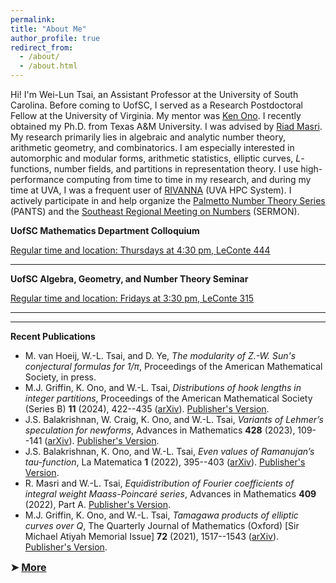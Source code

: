```yaml
---
permalink: 
title: "About Me"
author_profile: true
redirect_from: 
  - /about/
  - /about.html
---
```

Hi! I'm Wei-Lun Tsai, an Assistant Professor at the University of South Carolina. Before coming to UofSC, I served as a Research Postdoctoral Fellow at the University of Virginia. My mentor was [Ken Ono](https://uva.theopenscholar.com/ken-ono/). I recently obtained my Ph.D. from Texas A&M University. I was advised by [Riad Masri](https://www.math.tamu.edu/directory/formalpg.php?user=masri). My research primarily lies in algebraic and analytic number theory, arithmetic geometry, and combinatorics. I am especially interested in automorphic and modular forms, arithmetic statistics, elliptic curves, *L*-functions, number fields, and partitions in representation theory. I use high-performance computing from time to time in my research, and during my time at UVA, I was a frequent user of [RIVANNA](https://www.rc.virginia.edu/userinfo/rivanna/overview/) (UVA HPC System). I actively participate in and help organize the [Palmetto Number Theory Series](https://people.math.sc.edu/boylan/seminars/pantshome.html) (PANTS) and the [Southeast Regional Meeting on Numbers](https://huixue.people.clemson.edu/SERMON.html) (SERMON).

<!--
<div style="text-align:center;">
  <p style="font-size: 17px; font-weight: bold;">
    <span style="color:#800000;">Aggies</span> - <span style="color:#FF5F1F;">Wahoos</span> - <span style="color:#880202;">Gamecocks</span>
  </p>
</div>

<hr class="my-horizontal-rule"> -->
**UofSC Mathematics Department Colloquium**


[Regular time and location: Thursdays at 4:30 pm, LeConte 444](https://sc.edu/study/colleges_schools/artsandsciences/mathematics/beyond_classroom/colloquia_and_seminars/colloquia/index.php)


<hr class="my-horizontal-rule">

**UofSC Algebra, Geometry, and Number Theory Seminar**


[Regular time and location: Fridays at 3:30 pm, LeConte 315](https://www.scagnt.org/seminar/)


<hr class="my-horizontal-rule">

***

**Recent Publications**

* M. van Hoeij, W.-L. Tsai, and D. Ye, *The modularity of Z.-W. Sun's conjectural formulas for 1/π*, Proceedings of the American Mathematical Society, in press.
* M.J. Griffin, K. Ono, and W.-L. Tsai, *Distributions of hook lengths in integer partitions*, Proceedings of the American Mathematical Society (Series B) **11** (2024), 422--435 ([arXiv](https://arxiv.org/abs/2201.06630)). [Publisher's Version](https://www.ams.org/journals/bproc/2024-11-38/S2330-1511-2024-00139-2/).
* J.S. Balakrishnan, W. Craig, K. Ono, and W.-L. Tsai, *Variants of Lehmer’s speculation for newforms*, Advances in Mathematics **428** (2023), 109--141 ([arXiv](https://arxiv.org/abs/2005.10354)). [Publisher's Version](https://doi.org/10.1016/j.aim.2023.109141).
* J.S. Balakrishnan, K. Ono, and W.-L. Tsai, *Even values of Ramanujan’s tau-function*, La Matematica **1** (2022), 395--403 ([arXiv](https://arxiv.org/abs/2102.00111)). [Publisher's Version](https://link.springer.com/article/10.1007/s44007-021-00005-8).
* R. Masri and W.-L. Tsai, *Equidistribution of Fourier coefficients of integral weight Maass-Poincaré series*, Advances in Mathematics **409** (2022), Part A. [Publisher's Version](https://www.sciencedirect.com/science/article/abs/pii/S0001870822004546).
* M.J. Griffin, K. Ono, and W.-L. Tsai, *Tamagawa products of elliptic curves over Q*, The Quarterly Journal of Mathematics (Oxford) [Sir Michael Atiyah Memorial Issue] **72** (2021), 1517--1543 ([arXiv](https://arxiv.org/abs/2105.03513)). [Publisher's Version](https://academic.oup.com/qjmath/article-abstract/72/4/1517/6382235?redirectedFrom=fulltext).

<sub style="font-size: medium;"><strong>&#10148; <strong>[More](https://wt8zj.github.io/163.github.io/publications/)</strong></strong></sub>



<!--

Getting started
======
1. Register a GitHub account if you don't have one and confirm your e-mail (required!)
1. Fork [this repository](https://github.com/academicpages/academicpages.github.io) by clicking the "fork" button in the top right. 
1. Go to the repository's settings (rightmost item in the tabs that start with "Code", should be below "Unwatch"). Rename the repository "[your GitHub username].github.io", which will also be your website's URL.
1. Set site-wide configuration and create content & metadata (see below -- also see [this set of diffs](http://archive.is/3TPas) showing what files were changed to set up [an example site](https://getorg-testacct.github.io) for a user with the username "getorg-testacct")
1. Upload any files (like PDFs, .zip files, etc.) to the files/ directory. They will appear at https://[your GitHub username].github.io/files/example.pdf.  
1. Check status by going to the repository settings, in the "GitHub pages" section

Site-wide configuration
------
The main configuration file for the site is in the base directory in [_config.yml](https://github.com/academicpages/academicpages.github.io/blob/master/_config.yml), which defines the content in the sidebars and other site-wide features. You will need to replace the default variables with ones about yourself and your site's github repository. The configuration file for the top menu is in [_data/navigation.yml](https://github.com/academicpages/academicpages.github.io/blob/master/_data/navigation.yml). For example, if you don't have a portfolio or blog posts, you can remove those items from that navigation.yml file to remove them from the header. 

Create content & metadata
------
For site content, there is one markdown file for each type of content, which are stored in directories like _publications, _talks, _posts, _teaching, or _pages. For example, each talk is a markdown file in the [_talks directory](https://github.com/academicpages/academicpages.github.io/tree/master/_talks). At the top of each markdown file is structured data in YAML about the talk, which the theme will parse to do lots of cool stuff. The same structured data about a talk is used to generate the list of talks on the [Talks page](https://academicpages.github.io/talks), each [individual page](https://academicpages.github.io/talks/2012-03-01-talk-1) for specific talks, the talks section for the [CV page](https://academicpages.github.io/cv), and the [map of places you've given a talk](https://academicpages.github.io/talkmap.html) (if you run this [python file](https://github.com/academicpages/academicpages.github.io/blob/master/talkmap.py) or [Jupyter notebook](https://github.com/academicpages/academicpages.github.io/blob/master/talkmap.ipynb), which creates the HTML for the map based on the contents of the _talks directory).

**Markdown generator**

I have also created [a set of Jupyter notebooks](https://github.com/academicpages/academicpages.github.io/tree/master/markdown_generator
) that converts a CSV containing structured data about talks or presentations into individual markdown files that will be properly formatted for the academicpages template. The sample CSVs in that directory are the ones I used to create my own personal website at stuartgeiger.com. My usual workflow is that I keep a spreadsheet of my publications and talks, then run the code in these notebooks to generate the markdown files, then commit and push them to the GitHub repository.

How to edit your site's GitHub repository
------
Many people use a git client to create files on their local computer and then push them to GitHub's servers. If you are not familiar with git, you can directly edit these configuration and markdown files directly in the github.com interface. Navigate to a file (like [this one](https://github.com/academicpages/academicpages.github.io/blob/master/_talks/2012-03-01-talk-1.md) and click the pencil icon in the top right of the content preview (to the right of the "Raw | Blame | History" buttons). You can delete a file by clicking the trashcan icon to the right of the pencil icon. You can also create new files or upload files by navigating to a directory and clicking the "Create new file" or "Upload files" buttons. 

Example: editing a markdown file for a talk
![Editing a markdown file for a talk](/images/editing-talk.png)

For more info
------
More info about configuring academicpages can be found in [the guide](https://academicpages.github.io/markdown/). The [guides for the Minimal Mistakes theme](https://mmistakes.github.io/minimal-mistakes/docs/configuration/) (which this theme was forked from) might also be helpful.
-->
